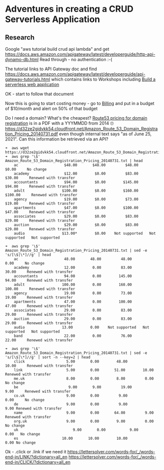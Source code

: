 # Adventures in creating a CRUD Serverless Application

## Research
Google "aws tutorial build crud api lambda" and get https://docs.aws.amazon.com/apigateway/latest/developerguide/http-api-dynamo-db.html
Read through - no authentication :-(

The tutorial links to API Gateway doc and find https://docs.aws.amazon.com/apigateway/latest/developerguide/api-gateway-tutorials.html which 
contains links to Workshops including [Build a serverless web application](https://webapp.serverlessworkshops.io/) 

OK - start to follow that document

Now this is going to start costing money - go to [Billing](https://console.aws.amazon.com/billing/home?region=ap-southeast-2#/) and put
in a budget of $10/month and alert on 50% of that budget

Do I need a domain? What's the cheapest? [Route53 pricing for domain registration](https://docs.aws.amazon.com/Route53/latest/DeveloperGuide/registrar-tld-list.html) is
 in a PDF with a YYYMMDD from 2014 🙄 https://d32ze2gidvkk54.cloudfront.net/Amazon_Route_53_Domain_Registration_Pricing_20140731.pdf even though internal
 text says "as of June 25, 2021". Can this information be retrieved via an API?
 
```
➜  aws wget https://d32ze2gidvkk54.cloudfront.net/Amazon_Route_53_Domain_Registration_Pricing_20140731.pdf
➜  aws grep '\$' Amazon_Route_53_Domain_Registration_Pricing_20140731.txt | head
    ac                     $48.00       $48.00         $48.00           $0.00     No change
    academy                $12.00        $0.00         $83.00          $30.00     Renewed with transfer
    accountants            $94.00        $0.00        $145.00          $94.00     Renewed with transfer
    adult                 $100.00        $0.00        $160.00         $100.00     Renewed with transfer
    agency                 $19.00        $0.00         $73.00          $19.00     Renewed with transfer
    apartments             $47.00        $0.00        $100.00          $47.00     Renewed with transfer
    associates             $29.00        $0.00         $83.00          $29.00     Renewed with transfer
    auction                $29.00        $0.00         $83.00          $29.00     Renewed with transfer
    audio                 $13.00*        $0.00    Not supported   Not supported   Not supported

➜  aws grep '\$' Amazon_Route_53_Domain_Registration_Pricing_20140731.txt | sed -e 's/[\$|\*]//g' | head
    ac                     48.00       48.00         48.00           0.00     No change
    academy                12.00        0.00         83.00          30.00     Renewed with transfer
    accountants            94.00        0.00        145.00          94.00     Renewed with transfer
    adult                 100.00        0.00        160.00         100.00     Renewed with transfer
    agency                 19.00        0.00         73.00          19.00     Renewed with transfer
    apartments             47.00        0.00        100.00          47.00     Renewed with transfer
    associates             29.00        0.00         83.00          29.00     Renewed with transfer
    auction                29.00        0.00         83.00          29.00     Renewed with transfer
    audio                 13.00        0.00    Not supported   Not supported   Not supported
    band                   22.00        0.00         76.00          22.00     Renewed with transfer
    
➜  aws grep '\$' Amazon_Route_53_Domain_Registration_Pricing_20140731.txt | sed -e 's/[\$|\*]//g' | sort -n --key=2 | head
    click                   5.00       0.00        48.00          10.00     Renewed with transfer
    link                    5.00       0.00       51.00        10.00   Renewed with transfer
    me.uk                   8.00       0.00        8.00         0.00   No change
    be                       9.00       9.00         19.00           9.00     Renewed with transfer
    co.uk                   9.00       0.00         9.00           0.00     No change
    de                      9.00       0.00         9.00            9.00 Renewed with transfer
    name                    9.00       0.00       64.00         9.00   Renewed with transfer
    org.uk                  9.00       0.00        9.00         0.00   No change
    uk                         9.00       0.00           9.00         0.00   No change
    es                    10.00       10.00        10.00            0.00 No change
```
Ok - .click or .link if we need it
https://lettersolver.com/words-for/_/words-end-in/LINK/?dictionary=all_en
https://lettersolver.com/words-for/_/words-end-in/CLICK/?dictionary=all_en
